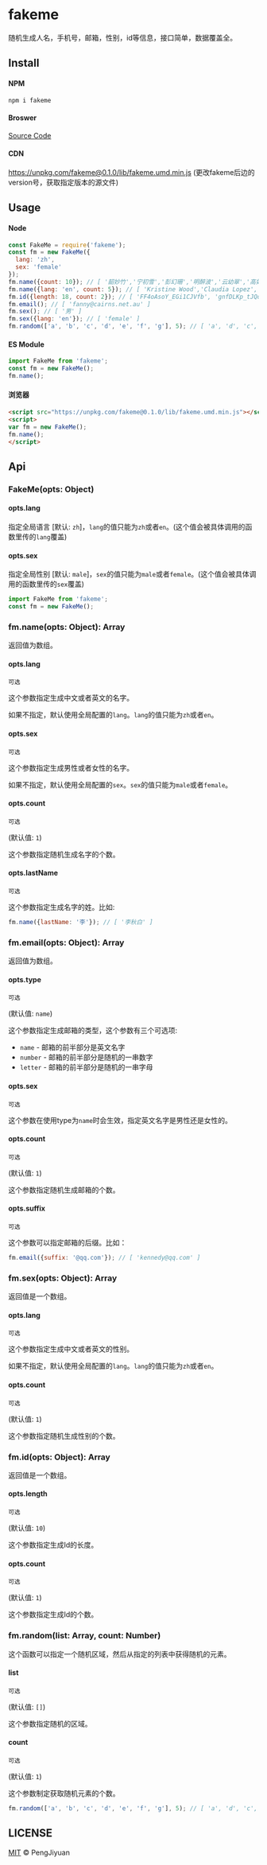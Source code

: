 # fakeme
随机生成人名，手机号，邮箱，性别，id等信息，接口简单，数据覆盖全。

## Install

#### NPM

`npm i fakeme`

#### Broswer

[Source Code](https://github.com/PengJiyuan/fakeme/blob/master/lib/fakeme.umd.min.js)

#### CDN

https://unpkg.com/fakeme@0.1.0/lib/fakeme.umd.min.js (更改fakeme后边的version号，获取指定版本的源文件)

## Usage

#### Node

```javascript
const FakeMe = require('fakeme');
const fm = new FakeMe({
  lang: 'zh',
  sex: 'female'
});
fm.name({count: 10}); // [ '韶妙竹','宁初雪','彭幻珊','明醉波','云幼翠','高如曼','杨涵雁','吴青亦','孔之柔','红元菱' ]
fm.name({lang: 'en', count: 5}); // [ 'Kristine Wood','Claudia Lopez','Annabelle Griffin','Greta Simmons','Sonia Walker' ]
fm.id({length: 18, count: 2}); // [ 'FF4oAsoY_EGi1CJVfb', 'gnfDLKp_tJQd_NyQiK' ]
fm.email(); // [ 'fanny@cairns.net.au' ]
fm.sex(); // [ '男' ]
fm.sex({lang: 'en'}); // [ 'female' ]
fm.random(['a', 'b', 'c', 'd', 'e', 'f', 'g'], 5); // [ 'a', 'd', 'c', 'c', 'd' ]
```

#### ES Module

```javascript
import FakeMe from 'fakeme';
const fm = new FakeMe();
fm.name();
```

#### 浏览器

```html
<script src="https://unpkg.com/fakeme@0.1.0/lib/fakeme.umd.min.js"></script>
<script>
var fm = new FakeMe();
fm.name();
</script>
```

## Api

### FakeMe(opts: Object)

#### opts.lang

指定全局语言 [默认: `zh`]，`lang`的值只能为`zh`或者`en`。(这个值会被具体调用的函数里传的`lang`覆盖)

#### opts.sex

指定全局性别 [默认: `male`]，`sex`的值只能为`male`或者`female`。(这个值会被具体调用的函数里传的`sex`覆盖)

```javascript
import FakeMe from 'fakeme';
const fm = new FakeMe();
```

### fm.name(opts: Object): Array

返回值为数组。

#### opts.lang

`可选`

这个参数指定生成中文或者英文的名字。

如果不指定，默认使用全局配置的`lang`。`lang`的值只能为`zh`或者`en`。

#### opts.sex

`可选`

这个参数指定生成男性或者女性的名字。

如果不指定，默认使用全局配置的`sex`。`sex`的值只能为`male`或者`female`。

#### opts.count

`可选`

(默认值: `1`)

这个参数指定随机生成名字的个数。

#### opts.lastName

`可选`

这个参数指定生成名字的姓。比如:

```javascript
fm.name({lastName: '李'}); // [ '李秋白' ]
```

### fm.email(opts: Object): Array

返回值为数组。

#### opts.type

`可选`

(默认值: `name`)

这个参数指定生成邮箱的类型，这个参数有三个可选项:

  * `name` - 邮箱的前半部分是英文名字
  * `number` - 邮箱的前半部分是随机的一串数字
  * `letter` - 邮箱的前半部分是随机的一串字母

#### opts.sex

`可选`

这个参数在使用type为`name`时会生效，指定英文名字是男性还是女性的。

#### opts.count

`可选`

(默认值: `1`)

这个参数指定随机生成邮箱的个数。

#### opts.suffix

`可选`

这个参数可以指定邮箱的后缀。比如：

```javascript
fm.email({suffix: '@qq.com'}); // [ 'kennedy@qq.com' ]
```

### fm.sex(opts: Object): Array

返回值是一个数组。

#### opts.lang

`可选`

这个参数指定生成中文或者英文的性别。

如果不指定，默认使用全局配置的`lang`。`lang`的值只能为`zh`或者`en`。

#### opts.count

`可选`

(默认值: `1`)

这个参数指定随机生成性别的个数。

### fm.id(opts: Object): Array

返回值是一个数组。

#### opts.length

`可选`

(默认值: `10`)

这个参数指定生成Id的长度。

#### opts.count

`可选`

(默认值: `1`)

这个参数指定生成Id的个数。

### fm.random(list: Array, count: Number)

这个函数可以指定一个随机区域，然后从指定的列表中获得随机的元素。

#### list

`可选`

(默认值: `[]`)

这个参数指定随机的区域。

#### count

`可选`

(默认值: `1`)

这个参数制定获取随机元素的个数。

```javascript
fm.random(['a', 'b', 'c', 'd', 'e', 'f', 'g'], 5); // [ 'a', 'd', 'c', 'c', 'd' ]
```

## LICENSE

[MIT](./LICENSE) © PengJiyuan

